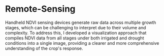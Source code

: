 # Remote-Sensing
Handheld NDVI sensing devices generate raw data across multiple growth stages, which can be challenging to interpret due to their volume and complexity. To address this, I developed a visualization approach that compiles NDVI data from all stages under both irrigated and drought conditions into a single image, providing a clearer and more comprehensive understanding of the crop's response.

